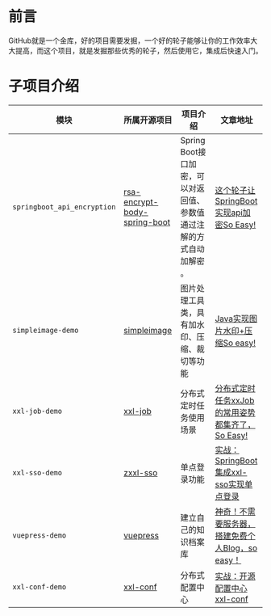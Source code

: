 # 前言
GitHub就是一个金库，好的项目需要发掘，一个好的轮子能够让你的工作效率大大提高，而这个项目，就是发掘那些优秀的轮子，然后使用它，集成后快速入门。



# 子项目介绍
| 模块   |    所属开源项目 | 项目介绍    |  文章地址   |    
| --- | --- | --- | --- |
|    `springboot_api_encryption` |   [ rsa-encrypt-body-spring-boot](https://gitee.com/ishuibo/rsa-encrypt-body-spring-boot) |    Spring Boot接口加密，可以对返回值、参数值通过注解的方式自动加解密 。 |  [这个轮子让SpringBoot实现api加密So Easy!](https://mp.weixin.qq.com/s/2skjj92W4lB1LygEq5aApw)   |
|  `simpleimage-demo`  |   [simpleimage](https://github.com/alibaba/simpleimage)  |  图片处理工具类，具有加水印、压缩、裁切等功能   | [ Java实现图片水印+压缩So easy!](https://mp.weixin.qq.com/s/wGIFi7kbfnPji86gNbHuzA)   |
|   `xxl-job-demo`  | [ xxl-job ](https://github.com/xuxueli/xxl-job)  |   分布式定时任务使用场景  |   [分布式定时任务xxJob的常用姿势都集齐了，So Easy! ](https://mp.weixin.qq.com/s/Dmbp2PhEkDQV_l6EOtBouA) |
|   `xxl-sso-demo`  | [zxxl-sso](https://github.com/xuxueli/xxl-sso/)    | 单点登录功能 |    [实战：SpringBoot集成xxl-sso实现单点登录  ](https://mp.weixin.qq.com/s/3rICjIF7n4ixkI76cSF4Qg)  | 
| `vuepress-demo` |[vuepress](https://www.vuepress.cn) |建立自己的知识档案库|[神奇！不需要服务器，搭建免费个人Blog，so easy！](https://mp.weixin.qq.com/s/ljL_K8ktcCApEk8bTqXjuw)|
| `xxl-conf-demo` |[xxl-conf](https://github.com/xuxueli/xxl-conf) |分布式配置中心|[实战：开源配置中心xxl-conf](https://mp.weixin.qq.com/s/4njchboKiI0uZfzOfMyRSA)|
